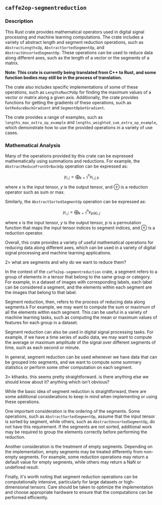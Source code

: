 ## `caffe2op-segmentreduction`

### Description

This Rust crate provides mathematical operators
used in digital signal processing and machine
learning computations. The crate includes
a variety of abstract length and segment reduction
operations, such as `AbstractLengthsOp`,
`AbstractSortedSegmentOp`, and
`AbstractUnsortedSegmentOp`. These operations can
be used to reduce data along different axes, such
as the length of a vector or the segments of
a matrix.

**Note: This crate is currently being translated from C++ to Rust, and some function bodies may still be in the process of translation.**

The crate also includes specific implementations
of some of these operations, such as
`LengthsMaxCPUOp` for finding the maximum values
of a vector or matrix along a given
axis. Additionally, the crate provides functions
for getting the gradients of these operations,
such as `GetReduceBackGradient` and
`SegmentOpGetGradient`.

The crate provides a range of examples, such as
`lengths_max_extra_op_example` and
`lengths_weighted_sum_extra_op_example`, which
demonstrate how to use the provided operations in
a variety of use cases.

### Mathematical Analysis

Many of the operations provided by this crate can
be expressed mathematically using summations and
reductions. For example, the
`AbstractReduceFrontOrBackOp` operation can be
expressed as:

$$
y_{i,j} = \bigoplus_{k=1}^{n} x_{i,j,k}
$$

where $x$ is the input tensor, $y$ is the output
tensor, and $\oplus$ is a reduction operator such
as sum or max.

Similarly, the `AbstractSortedSegmentOp` operation
can be expressed as:

$$
y_{i,j} = \bigoplus_{k=1}^{n} x_{p(k),j}
$$

where $x$ is the input tensor, $y$ is the output
tensor, $p$ is a permutation function that maps
the input tensor indices to segment indices, and
$\oplus$ is a reduction operator.

Overall, this crate provides a variety of useful
mathematical operations for reducing data along
different axes, which can be used in a variety of
digital signal processing and machine learning
applications.

2> what are segments and why do we want to reduce
them?

In the context of the `caffe2op-segmentreduction`
crate, a segment refers to a group of elements in
a tensor that belong to the same group or
category. For example, in a dataset of images with
corresponding labels, each label can be considered
a segment, and the elements within each segment
are the images that belong to that label.

Segment reduction, then, refers to the process of
reducing data along segments.k For example, we may
want to compute the sum or maximum of all the
elements within each segment. This can be useful
in a variety of machine learning tasks, such as
computing the mean or maximum values of features
for each group in a dataset.

Segment reduction can also be used in digital
signal processing tasks. For example, if we have
a time series of audio data, we may want to
compute the average or maximum amplitude of the
signal over different segments of time, such as
each second or minute.

In general, segment reduction can be used whenever
we have data that can be grouped into segments,
and we want to compute some summary statistics or
perform some other computation on each segment.

3> kthanks. this seems pretty straightforward. is
there anything else we should know about it?
anything which isn't obvious?

While the basic idea of segment reduction is
straightforward, there are some additional
considerations to keep in mind when implementing
or using these operations.

One important consideration is the ordering of the
segments. Some operations, such as
`AbstractSortedSegmentOp`, assume that the input
tensor is sorted by segment, while others, such as
`AbstractUnsortedSegmentOp`, do not have this
requirement. If the segments are not sorted,
additional work may be required to group the
elements correctly before performing the
reduction.

Another consideration is the treatment of empty
segments. Depending on the implementation, empty
segments may be treated differently from non-empty
segments. For example, some reduction operations
may return a default value for empty segments,
while others may return a NaN or undefined result.

Finally, it's worth noting that segment reduction
operations can be computationally intensive,
particularly for large datasets or
high-dimensional tensors. Care should be taken to
optimize the implementation and choose appropriate
hardware to ensure that the computations can be
performed efficiently.
